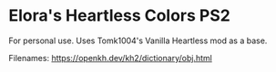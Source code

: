 # Elora's Heartless Colors PS2
For personal use.
Uses Tomk1004's Vanilla Heartless mod as a base.

Filenames: https://openkh.dev/kh2/dictionary/obj.html
